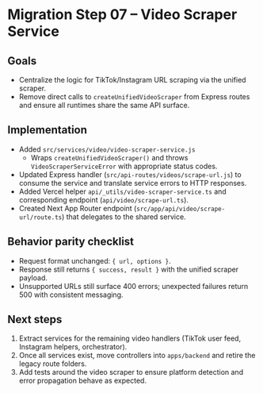 # Migration Step 07 – Video Scraper Service

## Goals
- Centralize the logic for TikTok/Instagram URL scraping via the unified scraper.
- Remove direct calls to `createUnifiedVideoScraper` from Express routes and ensure all runtimes share the same API surface.

## Implementation
- Added `src/services/video/video-scraper-service.js`
  - Wraps `createUnifiedVideoScraper()` and throws `VideoScraperServiceError` with appropriate status codes.
- Updated Express handler (`src/api-routes/videos/scrape-url.js`) to consume the service and translate service errors to HTTP responses.
- Added Vercel helper `api/_utils/video-scraper-service.ts` and corresponding endpoint (`api/video/scrape-url.ts`).
- Created Next App Router endpoint (`src/app/api/video/scrape-url/route.ts`) that delegates to the shared service.

## Behavior parity checklist
- Request format unchanged: `{ url, options }`.
- Response still returns `{ success, result }` with the unified scraper payload.
- Unsupported URLs still surface 400 errors; unexpected failures return 500 with consistent messaging.

## Next steps
1. Extract services for the remaining video handlers (TikTok user feed, Instagram helpers, orchestrator).
2. Once all services exist, move controllers into `apps/backend` and retire the legacy route folders.
3. Add tests around the video scraper to ensure platform detection and error propagation behave as expected.
